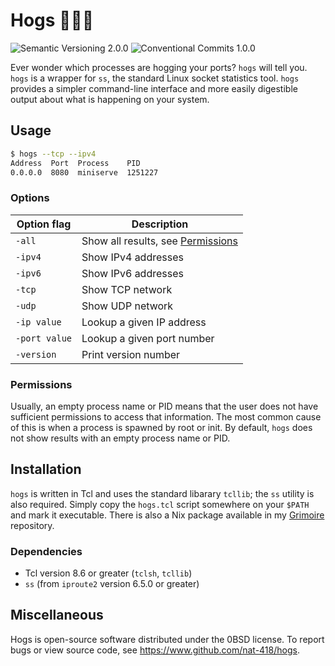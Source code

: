 # Hogs 🐖🐖🐖
![Semantic Versioning 2.0.0]
![Conventional Commits 1.0.0]

Ever wonder which processes are hogging your ports? `hogs` will tell you.
`hogs` is a wrapper for `ss`, the standard Linux socket statistics tool.
`hogs` provides a simpler command-line interface and more easily digestible
output about what is happening on your system.

## Usage

```bash
$ hogs --tcp --ipv4
Address  Port  Process    PID    
0.0.0.0  8080  miniserve  1251227
```

### Options

| Option flag         | Description                                       |
| ------------------- | ------------------------------------------------- |
| `-all`              | Show all results, see [Permissions](#permissions) |
| `-ipv4`             | Show IPv4 addresses                               |
| `-ipv6`             | Show IPv6 addresses                               |
| `-tcp`              | Show TCP network                                  |
| `-udp`              | Show UDP network                                  |
| `-ip value`         | Lookup a given IP address                         |
| `-port value`       | Lookup a given port number                        |
| `-version`          | Print version number                              |

### Permissions

 Usually, an empty process name or PID means that the user does not have
 sufficient permissions to access that information. The most common cause
 of this is when a process is spawned by root or init. By default, `hogs`
 does not show results with an empty process name or PID.

## Installation

`hogs` is written in Tcl and uses the standard libarary `tcllib`;
the `ss` utility is also required. Simply copy the `hogs.tcl` script
somewhere on your `$PATH` and mark it executable. There is also a
Nix package available in my [Grimoire] repository.

### Dependencies

- Tcl version 8.6 or greater (`tclsh`, `tcllib`)
- `ss` (from `iproute2` version 6.5.0 or greater)


## Miscellaneous

Hogs is open-source software distributed under the 0BSD license.
To report bugs or view source code, see https://www.github.com/nat-418/hogs.


[Grimoire]: https://github.com/nat-418/grimoire
[Conventional Commits 1.0.0]: https://flat.badgen.net/badge/Conventional%20Commits/1.0.0/
[Semantic Versioning 2.0.0]:  https://flat.badgen.net/badge/Semantic%20Versioning/2.0.0/
